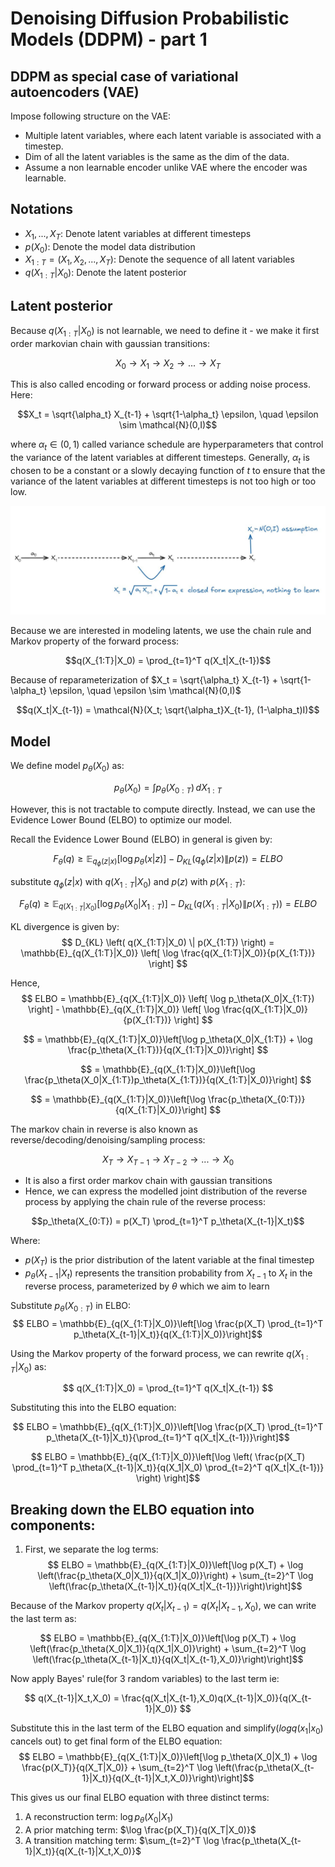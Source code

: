 # Denoising Diffusion Probabilistic Models (DDPM) - part 1

## DDPM as special case of variational autoencoders (VAE)

Impose following structure on the VAE:
- Multiple latent variables, where each latent variable is associated with a timestep.
- Dim of all the latent variables is the same as the dim of the data. 
- Assume a non learnable encoder unlike VAE where the encoder was learnable.

## Notations

- $X_1, ..., X_T$: Denote latent variables at different timesteps 
- $p(X_0)$: Denote the model data distribution
- $X_{1:T} = (X_1, X_2, ..., X_T)$: Denote the sequence of all latent variables
- $q(X_{1:T}|X_0)$: Denote the latent posterior

## Latent posterior

Because $q(X_{1:T}|X_0)$ is not learnable, we need to define it - we make it first order markovian chain with gaussian transitions:

$$X_0 \rightarrow X_1 \rightarrow X_2 \rightarrow ... \rightarrow X_T$$

This is also called encoding or forward process or adding noise process. Here:

$$X_t = \sqrt{\alpha_t} X_{t-1} + \sqrt{1-\alpha_t} \epsilon, \quad \epsilon \sim \mathcal{N}(0,I)$$

where $\alpha_t \in (0,1)$ called variance schedule are hyperparameters that control the variance of the latent variables at different timesteps. Generally, $\alpha_t$ is chosen to be a constant or a slowly decaying function of $t$ to ensure that the variance of the latent variables at different timesteps is not too high or too low.

<div style="text-align: center;"><img src="30.jpg" alt="Image Description" width="900" height="auto"/></div>

Because we are interested in modeling latents, we use the chain rule and Markov property of the forward process:

$$q(X_{1:T}|X_0) = \prod_{t=1}^T q(X_t|X_{t-1})$$

Because of reparameterization of $X_t = \sqrt{\alpha_t} X_{t-1} + \sqrt{1-\alpha_t} \epsilon, \quad \epsilon \sim \mathcal{N}(0,I)$
 
$$q(X_t|X_{t-1}) = \mathcal{N}(X_t; \sqrt{\alpha_t}X_{t-1}, (1-\alpha_t)I)$$

## Model

We define model $p_\theta(X_0)$ as:

$$p_\theta(X_0) = \int p_\theta(X_{0:T}) \, dX_{1:T}$$

However, this is not tractable to compute directly. Instead, we can use the Evidence Lower Bound (ELBO) to optimize our model.

Recall the Evidence Lower Bound (ELBO) in general is given by:

$$ F_\theta(q) \geq \mathbb{E}_{q_{\phi}(z|x)} \left[ \log p_\theta(x|z) \right] - D_{KL} \left( q_{\phi}(z|x) \| p(z) \right) = ELBO$$

substitute $q_{\phi}(z|x)$ with $q(X_{1:T}|X_0)$ and $p(z)$ with $p(X_{1:T})$:

$$ F_\theta(q) \geq \mathbb{E}_{q(X_{1:T}|X_0)} \left[ \log p_\theta(X_0|X_{1:T}) \right] - D_{KL} \left( q(X_{1:T}|X_0) \| p(X_{1:T}) \right) = ELBO $$

KL divergence is given by:
$$ D_{KL} \left( q(X_{1:T}|X_0) \| p(X_{1:T}) \right) = \mathbb{E}_{q(X_{1:T}|X_0)} \left[ \log \frac{q(X_{1:T}|X_0)}{p(X_{1:T})} \right] $$

Hence,
$$ ELBO = \mathbb{E}_{q(X_{1:T}|X_0)} \left[ \log p_\theta(X_0|X_{1:T}) \right] - \mathbb{E}_{q(X_{1:T}|X_0)} \left[ \log \frac{q(X_{1:T}|X_0)}{p(X_{1:T})} \right] $$



$$ = \mathbb{E}_{q(X_{1:T}|X_0)}\left[\log p_\theta(X_0|X_{1:T}) + \log \frac{p_\theta(X_{1:T})}{q(X_{1:T}|X_0)}\right] $$

$$ = \mathbb{E}_{q(X_{1:T}|X_0)}\left[\log \frac{p_\theta(X_0|X_{1:T})p_\theta(X_{1:T})}{q(X_{1:T}|X_0)}\right] $$

$$ = \mathbb{E}_{q(X_{1:T}|X_0)}\left[\log \frac{p_\theta(X_{0:T})}{q(X_{1:T}|X_0)}\right] $$

The markov chain in reverse is also known as reverse/decoding/denoising/sampling process:

$$X_T \rightarrow X_{T-1} \rightarrow X_{T-2} \rightarrow ... \rightarrow X_0$$
- It is also a first order markov chain with gaussian transitions
- Hence, we can express the modelled joint distribution of the reverse process by applying the chain rule of the reverse process:

$$p_\theta(X_{0:T}) = p(X_T) \prod_{t=1}^T p_\theta(X_{t-1}|X_t)$$

Where:
- $p(X_T)$ is the prior distribution of the latent variable at the final timestep
- $p_\theta(X_{t-1}|X_t)$ represents the transition probability from $X_{t-1}$ to $X_t$ in the reverse process, parameterized by $\theta$ which we aim to learn

Substitute $p_\theta(X_{0:T})$ in ELBO:
$$ ELBO = \mathbb{E}_{q(X_{1:T}|X_0)}\left[\log \frac{p(X_T) \prod_{t=1}^T p_\theta(X_{t-1}|X_t)}{q(X_{1:T}|X_0)}\right]$$

Using the Markov property of the forward process, we can rewrite $q(X_{1:T}|X_0)$ as:

$$ q(X_{1:T}|X_0) = \prod_{t=1}^T q(X_t|X_{t-1}) $$

Substituting this into the ELBO equation:

$$ ELBO = \mathbb{E}_{q(X_{1:T}|X_0)}\left[\log \frac{p(X_T) \prod_{t=1}^T p_\theta(X_{t-1}|X_t)}{\prod_{t=1}^T q(X_t|X_{t-1})}\right]$$

$$ ELBO = \mathbb{E}_{q(X_{1:T}|X_0)}\left[\log \left( \frac{p(X_T) \prod_{t=1}^T p_\theta(X_{t-1}|X_t)}{q(X_1|X_0) \prod_{t=2}^T q(X_t|X_{t-1})} \right) \right]$$

## Breaking down the ELBO equation into components:

1. First, we separate the log terms:
$$ ELBO = \mathbb{E}_{q(X_{1:T}|X_0)}\left[\log p(X_T) + \log \left(\frac{p_\theta(X_0|X_1)}{q(X_1|X_0)}\right) + \sum_{t=2}^T \log \left(\frac{p_\theta(X_{t-1}|X_t)}{q(X_t|X_{t-1})}\right)\right]$$

Because of the Markov property $q(X_t|X_{t-1}) = q(X_t|X_{t-1},X_0)$, we can write the last term as:

$$ ELBO = \mathbb{E}_{q(X_{1:T}|X_0)}\left[\log p(X_T) + \log \left(\frac{p_\theta(X_0|X_1)}{q(X_1|X_0)}\right) + \sum_{t=2}^T \log \left(\frac{p_\theta(X_{t-1}|X_t)}{q(X_t|X_{t-1},X_0)}\right)\right]$$

Now apply Bayes' rule(for 3 random variables) to the last term ie:

$$ q(X_{t-1}|X_t,X_0) = \frac{q(X_t|X_{t-1},X_0)q(X_{t-1}|X_0)}{q(X_{t-1}|X_0)} $$

Substitute this in the last term of the ELBO equation and simplify($logq(x_1|x_0)$ cancels out) to get final form of the ELBO equation:
$$ ELBO = \mathbb{E}_{q(X_{1:T}|X_0)}\left[\log p_\theta(X_0|X_1) + \log \frac{p(X_T)}{q(X_T|X_0)} + \sum_{t=2}^T \log \left(\frac{p_\theta(X_{t-1}|X_t)}{q(X_{t-1}|X_t,X_0)}\right)\right]$$

This gives us our final ELBO equation with three distinct terms:
1. A reconstruction term: $\log p_\theta(X_0|X_1)$
2. A prior matching term: $\log \frac{p(X_T)}{q(X_T|X_0)}$
3. A transition matching term: $\sum_{t=2}^T \log \frac{p_\theta(X_{t-1}|X_t)}{q(X_{t-1}|X_t,X_0)}$
